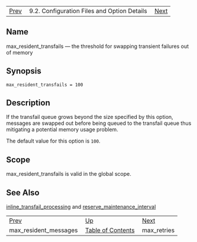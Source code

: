 |     |     |     |
| --- | --- | --- |
| [Prev](conf.ref.max_resident_messages)  | 9.2. Configuration Files and Option Details |  [Next](conf.ref.max_retries.php) |

<a name="conf.ref.max_resident_transfails"></a>
## Name

max_resident_transfails — the threshold for swapping transient failures out of memory

## Synopsis

`max_resident_transfails = 100`

<a name="idp10275632"></a>
## Description

If the transfail queue grows beyond the size specified by this option, messages are swapped out before being queued to the transfail queue thus mitigating a potential memory usage problem.

The default value for this option is `100`.

<a name="idp10278256"></a>
## Scope

max_resident_transfails is valid in the global scope.

<a name="idp10279904"></a>
## See Also

[inline_transfail_processing](conf.ref.inline_transfail_processing "inline_transfail_processing") and [reserve_maintenance_interval](conf.ref.reserve_maintenance_interval.php "reserve_maintenance_interval")

|     |     |     |
| --- | --- | --- |
| [Prev](conf.ref.max_resident_messages)  | [Up](conf.ref.files.php) |  [Next](conf.ref.max_retries.php) |
| max_resident_messages  | [Table of Contents](index) |  max_retries |
